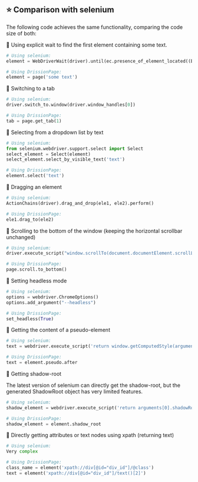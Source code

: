 ⭐ Comparison with selenium
---

The following code achieves the same functionality, comparing the code size of both:

🔸 Using explicit wait to find the first element containing some text.

```python
# Using selenium:
element = WebDriverWait(driver).until(ec.presence_of_element_located((By.XPATH, '//*[contains(text(), "some text")]')))

# Using DrissionPage:
element = page('some text')
```

🔸 Switching to a tab

```python
# Using selenium:
driver.switch_to.window(driver.window_handles[0])

# Using DrissionPage:
tab = page.get_tab(1)
```

🔸 Selecting from a dropdown list by text

```python
# Using selenium:
from selenium.webdriver.support.select import Select
select_element = Select(element)
select_element.select_by_visible_text('text')

# Using DrissionPage:
element.select('text')
```

🔸 Dragging an element

```python
# Using selenium:
ActionChains(driver).drag_and_drop(ele1, ele2).perform()

# Using DrissionPage:
ele1.drag_to(ele2)
```

🔸 Scrolling to the bottom of the window (keeping the horizontal scrollbar unchanged)

```python
# Using selenium:
driver.execute_script("window.scrollTo(document.documentElement.scrollLeft, document.body.scrollHeight);")

# Using DrissionPage:
page.scroll.to_bottom()
```

🔸 Setting headless mode

```python
# Using selenium:
options = webdriver.ChromeOptions()
options.add_argument("--headless")

# Using DrissionPage:
set_headless(True)
```

🔸 Getting the content of a pseudo-element

```python
# Using selenium:
text = webdriver.execute_script('return window.getComputedStyle(arguments[0], "::after").getPropertyValue("content");', element)

# Using DrissionPage:
text = element.pseudo.after
```

🔸 Getting shadow-root

The latest version of selenium can directly get the shadow-root, but the generated ShadowRoot object has very limited features.

```python
# Using selenium:
shadow_element = webdriver.execute_script('return arguments[0].shadowRoot', element)

# Using DrissionPage:
shadow_element = element.shadow_root
```

🔸 Directly getting attributes or text nodes using xpath (returning text)

```python
# Using selenium:
Very complex

# Using DrissionPage:
class_name = element('xpath://div[@id="div_id"]/@class')
text = element('xpath://div[@id="div_id"]/text()[2]')
```

